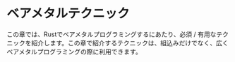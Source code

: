# ベアメタルテクニック

この章では、Rustでベアメタルプログラミングするにあたり、必須 / 有用なテクニックを紹介します。この章で紹介するテクニックは、組込みだけでなく、広くベアメタルプログラミングの際に利用できます。
